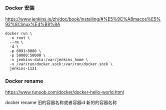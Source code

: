 
### Docker 安装
https://www.jenkins.io/zh/doc/book/installing/#%E5%9C%A8macos%E5%92%8Clinux%E4%B8%8A

```
docker run \
  -u root \
  --rm \
  -d \
  -p 8091:8080 \
  -p 50000:50000 \
  -v jenkins-data:/var/jenkins_home \
  -v /var/run/docker.sock:/var/run/docker.sock \
  jenkins-1121
```


### Docker rename 

https://www.runoob.com/docker/docker-hello-world.html

docker rename 旧的容器名称或者容器id 新的的容器名称
